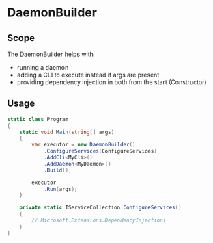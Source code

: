# DaemonBuilder

## Scope

The DaemonBuilder helps with

* running a daemon
* adding a CLI to execute instead if args are present
* providing dependency injection in both from the start (Constructor)

## Usage

```csharp
static class Program
{
    static void Main(string[] args)
    {
        var executor = new DaemonBuilder()
            .ConfigureServices(ConfigureServices)
            .AddCli<MyCli>()
            .AddDaemon<MyDaemon>()
            .Build();

        executor
            .Run(args);
    }

    private static IServiceCollection ConfigureServices()
    {
        // Microsoft.Extensions.DependencyInjectioni
    }
}
```